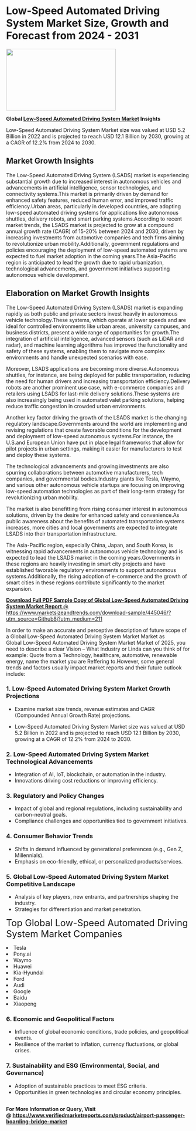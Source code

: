 <H1>Low-Speed Automated Driving System Market Size, Growth and Forecast from 2024 - 2031</H1><img class="aligncenter size-medium wp-image-584254" src="https://thirdeyenews.in/wp-content/uploads/2024/09/Global-Market-Research-300x168.jpeg" alt="" width="300" height="168" /><p><strong>Global&nbsp;<a href="https://www.marketsizeandtrends.com/download-sample/445046/?utm_source=Github8j?utm_medium=211">Low-Speed Automated Driving System Market</a> Insights</strong></p><p>Low-Speed Automated Driving System Market size was valued at USD 5.2 Billion in 2022 and is projected to reach USD 12.1 Billion by 2030, growing at a CAGR of 12.2% from 2024 to 2030.</p><p><h2>Market Growth Insights</h2> <p>The Low-Speed Automated Driving System (LSADS) market is experiencing substantial growth due to increased interest in autonomous vehicles and advancements in artificial intelligence, sensor technologies, and connectivity systems.This market is primarily driven by demand for enhanced safety features, reduced human error, and improved traffic efficiency.Urban areas, particularly in developed countries, are adopting low-speed automated driving systems for applications like autonomous shuttles, delivery robots, and smart parking systems.According to recent market trends, the LSADS market is projected to grow at a compound annual growth rate (CAGR) of 15-20% between 2024 and 2030, driven by increasing investments from automotive companies and tech firms aiming to revolutionize urban mobility.Additionally, government regulations and policies encouraging the deployment of low-speed automated systems are expected to fuel market adoption in the coming years.The Asia-Pacific region is anticipated to lead the growth due to rapid urbanization, technological advancements, and government initiatives supporting autonomous vehicle development.</p> <p><a href="#"></a></p> <h2>Elaboration on Market Growth Insights</h2> <p>The Low-Speed Automated Driving System (LSADS) market is expanding rapidly as both public and private sectors invest heavily in autonomous vehicle technology.These systems, which operate at lower speeds and are ideal for controlled environments like urban areas, university campuses, and business districts, present a wide range of opportunities for growth.The integration of artificial intelligence, advanced sensors (such as LiDAR and radar), and machine learning algorithms has improved the functionality and safety of these systems, enabling them to navigate more complex environments and handle unexpected scenarios with ease.</p> <p>Moreover, LSADS applications are becoming more diverse.Autonomous shuttles, for instance, are being deployed for public transportation, reducing the need for human drivers and increasing transportation efficiency.Delivery robots are another prominent use case, with e-commerce companies and retailers using LSADS for last-mile delivery solutions.These systems are also increasingly being used in automated valet parking solutions, helping reduce traffic congestion in crowded urban environments.</p> <p>Another key factor driving the growth of the LSADS market is the changing regulatory landscape.Governments around the world are implementing and revising regulations that create favorable conditions for the development and deployment of low-speed autonomous systems.For instance, the U.S.and European Union have put in place legal frameworks that allow for pilot projects in urban settings, making it easier for manufacturers to test and deploy these systems.</p> <p>The technological advancements and growing investments are also spurring collaborations between automotive manufacturers, tech companies, and governmental bodies.Industry giants like Tesla, Waymo, and various other autonomous vehicle startups are focusing on improving low-speed automation technologies as part of their long-term strategy for revolutionizing urban mobility.</p> <p>The market is also benefitting from rising consumer interest in autonomous solutions, driven by the desire for enhanced safety and convenience.As public awareness about the benefits of automated transportation systems increases, more cities and local governments are expected to integrate LSADS into their transportation infrastructure.</p> <p>The Asia-Pacific region, especially China, Japan, and South Korea, is witnessing rapid advancements in autonomous vehicle technology and is expected to lead the LSADS market in the coming years.Governments in these regions are heavily investing in smart city projects and have established favorable regulatory environments to support autonomous systems.Additionally, the rising adoption of e-commerce and the growth of smart cities in these regions contribute significantly to the market expansion.</p> <p><a href="#"></p><p><span class=""><strong>Download Full PDF Sample Copy of Global Low-Speed Automated Driving System Market Report</strong> @ <a href="https://www.marketsizeandtrends.com/download-sample/445046/?utm_source=Github8j?utm_medium=211" target="_blank">https://www.marketsizeandtrends.com/download-sample/445046/?utm_source=Github8j?utm_medium=211</a></span></p><p>In order to make an accurate and perceptive description of future scope of a Global&nbsp;Low-Speed Automated Driving System Market Market as Global&nbsp;Low-Speed Automated Driving System Market Market of 2025, you need to describe a clear Vision &ndash; What Industry or Linda can you think of for example: Quote from a Technology, healthcare, automotive, renewable energy, name the market you are Reffering to.However, some general trends and factors usually impact market reports and their future outlook include:</p><h3>1.&nbsp;<strong>Low-Speed Automated Driving System Market Growth Projections</strong></h3><ul><li>Examine market size trends, revenue estimates and CAGR (Compounded Annual Growth Rate) projections.</li><li><p>Low-Speed Automated Driving System Market size was valued at USD 5.2 Billion in 2022 and is projected to reach USD 12.1 Billion by 2030, growing at a CAGR of 12.2% from 2024 to 2030.</p></li></ul><h3>2.&nbsp;<strong>Low-Speed Automated Driving System Market Technological Advancements</strong></h3><ul><li>Integration of AI, IoT, blockchain, or automation in the industry.</li><li>Innovations driving cost reductions or improving efficiency.</li></ul><h3>3.&nbsp;<strong>Regulatory and Policy Changes</strong></h3><ul><li>Impact of global and regional regulations, including sustainability and carbon-neutral goals.</li><li>Compliance challenges and opportunities tied to government initiatives.</li></ul><h3>4.&nbsp;<strong>Consumer Behavior Trends</strong></h3><ul><li>Shifts in demand influenced by generational preferences (e.g., Gen Z, Millennials).</li><li>Emphasis on eco-friendly, ethical, or personalized products/services.</li></ul><h3>5.&nbsp;<strong>Global Low-Speed Automated Driving System Market Competitive Landscape</strong></h3><ul><li>Analysis of key players, new entrants, and partnerships shaping the industry.</li><li>Strategies for differentiation and market penetration.</li></ul><p data-pm-slice="1 1 []"><span style="color: inherit; font-family: inherit; font-size: 25px;">Top Global Low-Speed Automated Driving System Market Companies</span></p><div class="" data-test-id=""><p><li>Tesla</li><li> Pony.ai</li><li> Waymo</li><li> Huawei</li><li> Kia-Hyundai</li><li> Ford</li><li> Audi</li><li> Google</li><li> Baidu</li><li> Xiaopeng</li></p></div><h3>6.&nbsp;<strong>Economic and Geopolitical Factors</strong></h3><ul><li>Influence of global economic conditions, trade policies, and geopolitical events.</li><li>Resilience of the market to inflation, currency fluctuations, or global crises.</li></ul><h3>7.&nbsp;<strong>Sustainability and ESG (Environmental, Social, and Governance)</strong></h3><ul><li>Adoption of sustainable practices to meet ESG criteria.</li><li>Opportunities in green technologies and circular economy principles.</li></ul><h2><strong style="font-size: 14px;">For More Information or Query, Visit @&nbsp;</strong><a style="background-color: #ffffff; font-size: 14px;" href="https://www.marketsizeandtrends.com/report/low-speed-automated-driving-system-market/" target="_blank">https://www.verifiedmarketreports.com/product/airport-passenger-boarding-bridge-market</a></h2>